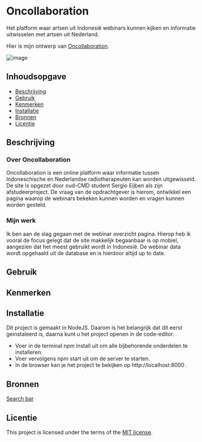 <!-- > _Fork_ deze leertaak en ga aan de slag. Onderstaande outline ga je gedurende deze taak in jouw eigen GitHub omgeving uitwerken. De instructie vind je in: [docs/INSTRUCTIONS.md](docs/INSTRUCTIONS.md) -->

# Oncollaboration
<!-- Geef je project een titel en schrijf in één zin wat het is -->
Het platform waar artsen uit Indonesië webinars kunnen kijken en informatie uitwisselen met artsen uit Nederland. 

<!-- Voeg een link toe naar Github Pages 🌐-->
Hier is mijn ontwerp van [Oncollaboration](https://server-side-rendering-server-side-website-swvr.onrender.com/).

<!-- Voeg een mooie poster visual toe 📸 -->
![image](https://github.com/user-attachments/assets/f42766f2-da00-4a44-84e5-294aa2168dfd)



## Inhoudsopgave

  * [Beschrijving](#beschrijving)
  * [Gebruik](#gebruik)
  * [Kenmerken](#kenmerken)
  * [Installatie](#installatie)
  * [Bronnen](#bronnen)
  * [Licentie](#licentie)

## Beschrijving
<!-- In de Beschrijving staat kort beschreven wat voor project het is en wat je hebt gemaakt -->

### Over Oncollaboration
Oncollaboration is een online platform waar informatie tussen Indoneschische en Nederlandse radiotherapeuten kan worden uitgewisseld. De site is opgezet door oud-CMD student Sergio Eijben als zijn afstudeerproject. De vraag van de opdrachtgever is hierom, ontwikkel een pagina waarop de webinars bekeken kunnen worden en vragen kunnen worden gesteld.

### Mijn werk
Ik ben aan de slag gegaan met de webinar overzicht pagina. Hierop heb ik vooral de focus gelegt dat de site makkelijk begaanbaar is op mobiel, aangezien dat het meest gebruikt wordt in Indonesië. De webinar data wordt opgehaald uit de database en is hierdoor altijd up to date. 

## Gebruik
<!--Bij Gebruik staat hoe je project er uit ziet, hoe het werkt en wat je er mee kan. -->

## Kenmerken
<!-- Bij Kenmerken staat welke technieken zijn gebruikt en hoe. Wat is de HTML structuur? Wat zijn de belangrijkste dingen in CSS? Wat is er met Javascript gedaan en hoe? Misschien heb je een framwork of library gebruikt? -->

## Installatie
<!-- Bij Instalatie staat hoe een andere developer aan jouw repo kan werken -->

Dit project is gemaakt in NodeJS. Daarom is het belangrijk dat dit eerst geinstaleerd is, daarna kunt u het project openen in de code-editor.
- Voer in de terminal npm install uit om alle bijbehorende onderdelen te installeren.
- Voer vervolgens npm start uit om de server te starten.
- In de browser kan je het project te bekijken op http://localhost:8000 .

## Bronnen
[Search bar](https://www.codingnepalweb.com/search-bar-html-css-javascript/)
## Licentie

This project is licensed under the terms of the [MIT license](./LICENSE).
